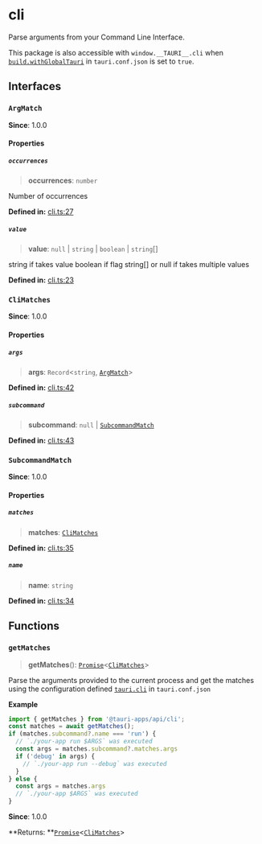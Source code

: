 # cli

Parse arguments from your Command Line Interface.

This package is also accessible with `window.__TAURI__.cli` when [`build.withGlobalTauri`](https://tauri.app/v1/api/config/#buildconfig.withglobaltauri) in `tauri.conf.json` is set to `true`.

## Interfaces

### `ArgMatch`

**Since**: 1.0.0

#### Properties

##### `occurrences`

>  **occurrences**: `number`

Number of occurrences

**Defined in:** [cli.ts:27](https://github.com/tauri-apps/tauri/blob/8a1b128/tooling/api/src/cli.ts#L27)

##### `value`

>  **value**: `null` \| `string` \| `boolean` \| `string`[]

string if takes value
boolean if flag
string[] or null if takes multiple values

**Defined in:** [cli.ts:23](https://github.com/tauri-apps/tauri/blob/8a1b128/tooling/api/src/cli.ts#L23)

### `CliMatches`

**Since**: 1.0.0

#### Properties

##### `args`

>  **args**: `Record`<`string`, [`ArgMatch`](cli.md#argmatch)\>

**Defined in:** [cli.ts:42](https://github.com/tauri-apps/tauri/blob/8a1b128/tooling/api/src/cli.ts#L42)

##### `subcommand`

>  **subcommand**: `null` \| [`SubcommandMatch`](cli.md#subcommandmatch)

**Defined in:** [cli.ts:43](https://github.com/tauri-apps/tauri/blob/8a1b128/tooling/api/src/cli.ts#L43)

### `SubcommandMatch`

**Since**: 1.0.0

#### Properties

##### `matches`

>  **matches**: [`CliMatches`](cli.md#climatches)

**Defined in:** [cli.ts:35](https://github.com/tauri-apps/tauri/blob/8a1b128/tooling/api/src/cli.ts#L35)

##### `name`

>  **name**: `string`

**Defined in:** [cli.ts:34](https://github.com/tauri-apps/tauri/blob/8a1b128/tooling/api/src/cli.ts#L34)

## Functions

### `getMatches`

> **getMatches**(): [`Promise`]( https://developer.mozilla.org/en-US/docs/Web/JavaScript/Reference/Global_Objects/Promise )<[`CliMatches`](cli.md#climatches)\>

Parse the arguments provided to the current process and get the matches using the configuration defined [`tauri.cli`](https://tauri.app/v1/api/config/#tauriconfig.cli) in `tauri.conf.json`

**Example**

```typescript
import { getMatches } from '@tauri-apps/api/cli';
const matches = await getMatches();
if (matches.subcommand?.name === 'run') {
  // `./your-app run $ARGS` was executed
  const args = matches.subcommand?.matches.args
  if ('debug' in args) {
    // `./your-app run --debug` was executed
  }
} else {
  const args = matches.args
  // `./your-app $ARGS` was executed
}
```

**Since**: 1.0.0

**Returns: **[`Promise`]( https://developer.mozilla.org/en-US/docs/Web/JavaScript/Reference/Global_Objects/Promise )<[`CliMatches`](cli.md#climatches)\>
